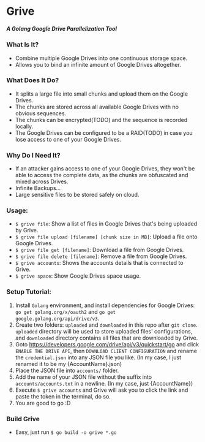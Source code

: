 # Grive
##### A Golang Google Drive Parallelization Tool

### What Is It?
- Combine multiple Google Drives into one continuous storage space.
- Allows you to bind an infinite amount of Google Drives altogether.

### What Does It Do?
- It splits a large file into small chunks and upload them on the Google Drives.
- The chunks are stored across all available Google Drives with no obvious sequences.
- The chunks can be encrypted(TODO) and the sequence is recorded locally.
- The Google Drives can be configured to be a RAID(TODO) in case you lose access to one of your Google Drives. 

### Why Do I Need It?
- If an attacker gains access to one of your Google Drives, they won't be able to access the complete data, as the chunks are obfuscated and mixed across Drives.
- Infinite Backups...
- Large sensitive files to be stored safely on cloud.

### Usage:
- `$ grive file`: Show a list of files in Google Drives that's being uploaded by Grive.
- `$ grive file upload [filename] [chunk size in MB]`: Upload a file onto Google Drives.
- `$ grive file get [filename]`: Download a file from Google Drives.
- `$ grive file delete [filename]`: Remove a file from Google Drives.
- `$ grive accounts`: Shows the accounts details that is connected to Grive.
- `$ grive space`: Show Google Drives space usage.

### Setup Tutorial:
1. Install `Golang` environment, and install dependencies for Google Drives: `go get golang.org/x/oauth2` and `go get google.golang.org/api/drive/v3`.
2. Create two folders: `uploaded` and `downloaded` in this repo after `git clone`. `uploaded` directory will be used to store uploaded files' configurations, and `downloaded` directory contains all files that are downloaded by Grive.
3. Goto https://developers.google.com/drive/api/v3/quickstart/go and click `ENABLE THE DRIVE API`, then `DOWNLOAD CLIENT CONFIGURATION` and rename the `credential.json` into any JSON file you like. (In my case, I just renamed it to be my {AccountName}.json)
4. Place the JSON file into `accounts/` folder.
5. Add the name of your JSON file without the suffix into `accounts/accounts.txt` in a newline. (In my case, just {AccountName})
6. Execute `$ grive accounts` and Grive will ask you to click the link and paste the token in the terminal, do so.
7. You are good to go :D 


### Build Grive
- Easy, just run `$ go build -o grive *.go`